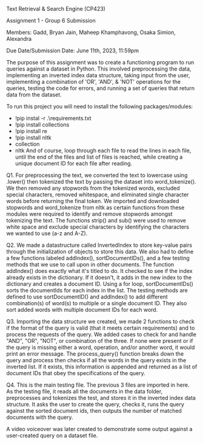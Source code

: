 Text Retrieval & Search Engine (CP423)

Assignment 1 - Group 6 Submission

  Members:
    Gadd, Bryan
    Jain, Maheep
    Khamphavong, Osaka
    Simion, Alexandra
    
Due Date/Submission Date: June 11th, 2023, 11:59pm

The purpose of this assignment was to create a functioning program to run queries against a dataset in Python. This involved preprocessing the data, implementing an inverted index data structure, taking input from the user, implementing a combination of 'OR', 'AND', & 'NOT' operations for the queries, testing the code for errors, and running a set of queries that return data from the dataset. 

To run this project you will need to install the following packages/modules:
  - !pip instal -r .\requirements.txt  
  - !pip install collections
  - !pip install re
  - !pip install nltk
  - collection
  - nltk
And of course, loop through each file to read the lines in each file, until the end of the files and list of files is reached, while creating a unique document ID for each file after reading. 

Q1. 
For preprocessing the text, we converted the text to lowercase using .lower() then tokenized the text by passing the dataset into word_tokenize(). We then removed any stopwords from the tokenized words, excluded special characters, removed whitespace, and eliminated single character words before returning the final token. We imported and downloaded stopwords and word_tokenize from nltk as certain functions from these modules were required to identify and remove stopwords amongst tokenizing the text. The functions strip() and sub() were used to remove white space and exclude special characters by identifying the characters we wanted to use (a-z and A-Z). 

Q2. 
We made a datastructure called InvertedIndex to store key-value pairs through the initialization of objects to store this data. We also had to define a few functions labeled addIndex(), sortDocumentIDs(), and a few testing methods that we use to call upon in other documents. The function addIndex() does exactly what it's titled to do. It checked to see if the index already exists in the dictionary. If it doesn't, it adds in the new index to the dictionary and creates a document ID. Using a for loop, sortDocumentIDs() sorts the documentIds for each index in the list. The testing methods are defined to use sortDocumentID() and addIndex() to add different combination(s) of word(s) to multiple or a single document ID. They also sort added words with multiple document IDs for each word. 

Q3.
Importing the data structure we created, we made 2 functions to check if the format of the query is valid (that it meets certain requirements) and to process the requests of the query. We added cases to check for and handle "AND", "OR", "NOT",  or combination of the three. If none were present or if the query is missing either a word, operation, and/or another word, it would print an error message. The process_query() function breaks down the query and process then checks if all the words in the query exists in the inverted list. If it exists, this information is appended and returned as a list of document IDs that obey the specifications of the query.

Q4. 
This is the main testing file. The previous 3 files are imported in here. As the testing file, it reads all the documents in the data folder, preprocesses and tokenizes the test, and stores it in the inverted index data structure. It asks the user to create the query, checks it, runs the query against the sorted document ids, then outputs the number of matched documents with the query. 

A video voiceover was later created to demonstrate some output against a user-created query on a dataset file. 


